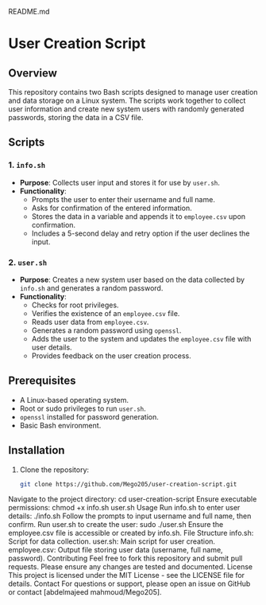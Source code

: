 README.md
# User Creation Script

## Overview
This repository contains two Bash scripts designed to manage user creation and data storage on a Linux system. The scripts work together to collect user information and create new system users with randomly generated passwords, storing the data in a CSV file.

## Scripts

### 1. `info.sh`
- **Purpose**: Collects user input and stores it for use by `user.sh`.
- **Functionality**:
  - Prompts the user to enter their username and full name.
  - Asks for confirmation of the entered information.
  - Stores the data in a variable and appends it to `employee.csv` upon confirmation.
  - Includes a 5-second delay and retry option if the user declines the input.

### 2. `user.sh`
- **Purpose**: Creates a new system user based on the data collected by `info.sh` and generates a random password.
- **Functionality**:
  - Checks for root privileges.
  - Verifies the existence of an `employee.csv` file.
  - Reads user data from `employee.csv`.
  - Generates a random password using `openssl`.
  - Adds the user to the system and updates the `employee.csv` file with user details.
  - Provides feedback on the user creation process.

## Prerequisites
- A Linux-based operating system.
- Root or sudo privileges to run `user.sh`.
- `openssl` installed for password generation.
- Basic Bash environment.

## Installation
1. Clone the repository:
   ```bash
   git clone https://github.com/Mego205/user-creation-script.git
Navigate to the project directory:
cd user-creation-script
Ensure executable permissions:
chmod +x info.sh user.sh
Usage
Run info.sh to enter user details:
./info.sh
Follow the prompts to input username and full name, then confirm.
Run user.sh to create the user:
sudo ./user.sh
Ensure the employee.csv file is accessible or created by info.sh.
File Structure
info.sh: Script for data collection.
user.sh: Main script for user creation.
employee.csv: Output file storing user data (username, full name, password).
Contributing
Feel free to fork this repository and submit pull requests. Please ensure any changes are tested and documented.
License
This project is licensed under the MIT License - see the LICENSE file for details.
Contact
For questions or support, please open an issue on GitHub or contact [abdelmajeed mahmoud/Mego205].
